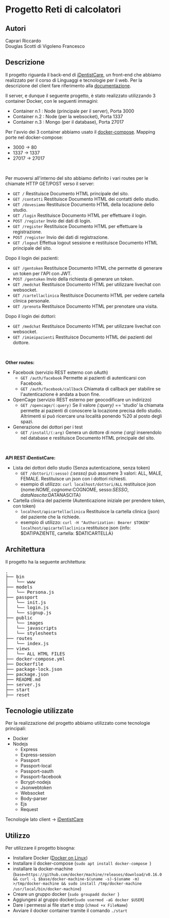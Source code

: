 # Progetto Reti di calcolatori


## Autori
Caprari Riccardo <br />
Douglas Scotti di Vigoleno Francesco


## Descrizione
Il progetto riguarda il back-end di [iDentistCare](https://github.com/FuocomanSap/ProgettoLTW), un front-end che abbiamo realizzato per il corso di Linguaggi e tecnologie per il web. Per la descrizione del client fare riferimento alla [documentazione](https://github.com/FuocomanSap/ProgettoLTW#descrizione).

Il server, e dunque il seguente progetto, è stato realizzato utilizzando 3 container Docker, con le seguenti immagini:
* Container n.1 : Node (principale per il server), Porta 3000
* Container n.2 : Node (per la websocket), Porta 1337
* Container n.3 : Mongo (per il database), Porta 27017

Per l'avvio dei 3 container abbiamo usato il [docker-compose](https://docs.docker.com/compose/overview/).
Mapping porte nel docker-compose:
* 3000 -> 80
* 1337 -> 1337
* 27017 -> 27017
<br />



Per muoversi all'interno del sito abbiamo definito i vari routes per le chiamate HTTP GET/POST verso il server:

* ```GET /``` Restituisce Documento HTML principale del sito.
* ```GET /contatti``` Restituisce Documento HTML dei contatti dello studio.
* ```GET /dovesiamo``` Restituisce Documento HTML della locazione dello studio.
* ```GET /login``` Restituisce Documento HTML per effettuare il login.
* ```POST /register``` Invio dei dati di login.
* ```GET /register``` Restituisce Documento HTML per effettuare la registrazione.
* ```POST /register``` Invio dei dati di registrazione.
* ```GET /logout``` Effettua logout sessione e restituisce Documento HTML principale del sito.

Dopo il login dei pazienti:

* ```GET /gentoken``` Restituisce Documento HTML che permette di generare un token per l'API con JWT.
* ```POST /gentoken``` Invio della richiesta di generare un token.
* ```GET /medchat``` Restituisce Documento HTML per utilizzare livechat con websocket.
* ```GET /cartellaclinica``` Restituisce Documento HTML per vedere cartella clinica personale.
* ```GET /prenota``` Restituisce Documento HTML per prenotare una visita.

Dopo il login dei dottori:

* ```GET /medchat``` Restituisce Documento HTML per utilizzare livechat con websocket.
* ```GET /imieipazienti``` Restituisce Documento HTML dei pazienti del dottore.
<br />

**Other routes:**

* Facebook (servizio REST esterno con oAuth)
    * ```GET /auth/facebook``` Permette ai pazienti di autenticarsi con Facebook.
    * ```GET /auth/facebook/callback``` Chiamata di callback per stabilire se l'autenticazione è andata a buon fine.
* OpenCage (servizio REST esterno per geocodificare un indirizzo)
    * ```GET /opencage/(:query)``` Se il valore *(:query)* == 'studio' la chiamata permette ai pazienti di conoscere la locazione precisa dello studio. Altrimenti si può ricercare una località ponendo %20 al posto degli spazi.
* Generazione dei dottori per i test
    * ```GET /install/(:arg)``` Genera un dottore di nome *(:arg)* inserendolo nel database e restituisce Documento HTML principale del sito.
<br />

**API REST iDentistCare:**
* Lista dei dottori dello studio (Senza autenticazione, senza token)
    * ```GET /dottori/(:sesso)``` *(:sesso)* può assumere 3 valori: ALL, MALE, FEMALE. Restituisce un json con i dottori richiesti.
    * esempio di utilizzo: ```curl localhost/dottori/ALL``` restituisce json {nome:$NOME, cognome:$COGNOME, sesso:$SESSO, dataNascita:$DATANASCITA}
* Cartella clinica del paziente (Autenticazione iniziale per prendere token, con token)
    * ```localhost/apicartellaclinica``` Restituisce la cartella clinica (json) del paziente che la richiede.
    * esempio di utilizzo: ```curl -H "Authorization: Bearer $TOKEN" localhost/apicartellaclinica``` restituisce json {info: $DATIPAZIENTE, cartella: $DATICARTELLA}

## Architettura
Il progetto ha la seguente architettura:

<pre>
.
├── bin
│   └── www
├── models
│   └── Persona.js
├── passport 
│   └── init.js
│   └── login.js
│   └── signup.js
├── public
│   └── images
│   └── javascripts
│   └── stylesheets
├── routes 
│   └── index.js
├── views
│   └── ALL HTML FILES
├── docker-compose.yml
├── Dockerfile
├── package-lock.json
├── package.json
├── README.md
├── server.js
├── start
├── reset
</pre>



## Tecnologie utilizzate
Per la realizzazione del progetto abbiamo utilizzato come tecnologie principali:
* Docker
* Nodejs
    * Express
    * Express-session
    * Passport
    * Passport-local
    * Passport-oauth
    * Passport-facebook
    * Bcrypt-nodejs
    * Jsonwebtoken
    * Websocket
    * Body-parser
    * Ejs
    * Request

Tecnologie lato client -> [iDentistCare](https://github.com/FuocomanSap/ProgettoLTW#tecnologie-utilizzate)

## Utilizzo
Per utilizzare il progetto bisogna:

* Installare Docker ([Docker on Linux](https://docs.docker.com/install/linux/docker-ce/ubuntu/#set-up-the-repository))
* Installare il docker-compose (```sudo apt install docker-compose ```)
* installare la docker-machine (``` base=https://github.com/docker/machine/releases/download/v0.16.0 &&
  curl -L $base/docker-machine-$(uname -s)-$(uname -m) >/tmp/docker-machine &&
  sudo install /tmp/docker-machine /usr/local/bin/docker-machine ```)
* Creare un gruppo docker (```sudo groupadd docker ```)
* Aggiungesi al gruppo docker(```sudo usermod -aG docker $USER```)
* Dare i permessi ai file start e stop (```chmod +x FileName```)
* Avviare il docker container tramite il comando ```./start```
